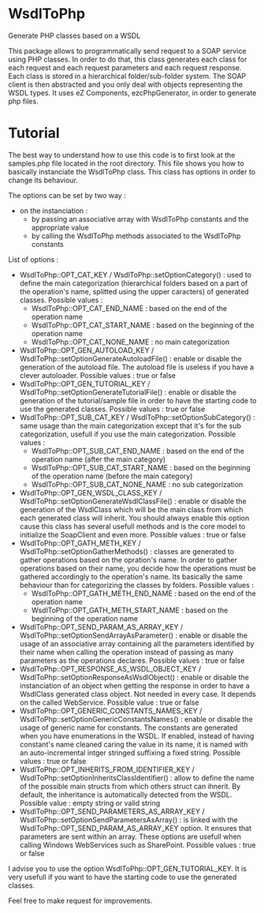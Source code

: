 WsdlToPhp
=========

Generate PHP classes based on a WSDL

This package allows to programmatically send request to a SOAP service using PHP classes. In order to do that, this class generates each class for each request and each request parameters and each request response. Each class is stored in a hierarchical folder/sub-folder system. The SOAP client is then abstracted and you only deal with objects representing the WSDL types.
It uses eZ Components, ezcPhpGenerator, in order to generate php files.

Tutorial
========

The best way to understand how to use this code is to first look at the samples.php file located in the root directory.
This file shows you how to basically instanciate the WsdlToPhp class. This class has options in order to change its behaviour.

The options can be set by two way :
 - on the instanciation : 
   - by passing an associative array with WsdlToPhp constants and the appropriate value
   - by calling the WsdlToPhp methods associated to the WsdlToPhp constants

List of options : 
  - WsdlToPhp::OPT_CAT_KEY / WsdlToPhp::setOptionCategory() : used to define the main categorization (hierarchical folders based on a part of the operation's name, splitted using the upper caracters) of generated classes. Possible values :
      - WsdlToPhp::OPT_CAT_END_NAME : based on the end of the operation name
      - WsdlToPhp::OPT_CAT_START_NAME : based on the beginning of the operation name
      - WsdlToPhp::OPT_CAT_NONE_NAME : no main categorization 
  - WsdlToPhp::OPT_GEN_AUTOLOAD_KEY / WsdlToPhp::setOptionGenerateAutoloadFile() : enable or disable the generation of the autoload file. The autoload file is useless if you have a clever autoloader. Possible values : true or false
  - WsdlToPhp::OPT_GEN_TUTORIAL_KEY / WsdlToPhp::setOptionGenerateTutorialFile() : enable or disable the generation of the tutorial/sample file in order to have the starting code to use the generated classes. Possible values : true or false
  - WsdlToPhp::OPT_SUB_CAT_KEY / WsdlToPhp::setOptionSubCategory() : same usage than the main categorization except that it's for the sub categorization, usefull if you use the main categorization. Possible values :
      - WsdlToPhp::OPT_SUB_CAT_END_NAME : based on the end of the operation name (after the main category)
      - WsdlToPhp::OPT_SUB_CAT_START_NAME : based on the beginning of the operation name (before the main category)
      - WsdlToPhp::OPT_SUB_CAT_NONE_NAME : no sub categorization 
  - WsdlToPhp::OPT_GEN_WSDL_CLASS_KEY / WsdlToPhp::setOptionGenerateWsdlClassFile() : enable or disable the generation of the WsdlClass which will be the main class from which each generated class will inherit. You should always enable this option cause this class has several usefull methods and is the core model to initialize the SoapClient and even more. Possible values : true or false
  - WsdlToPhp::OPT_GATH_METH_KEY / WsdlToPhp::setOptionGatherMethods() : classes are generated to gather operations based on the opration's name. In order to gather operations based on their name, you decide how the operations must be gathered accordingly to the operation's name. Its basically the same behaviour than for categorizing the classes by folders. Possible values :
      - WsdlToPhp::OPT_GATH_METH_END_NAME : based on the end of the operation name
      - WsdlToPhp::OPT_GATH_METH_START_NAME : based on the beginning of the operation name
  - WsdlToPhp::OPT_SEND_PARAM_AS_ARRAY_KEY / WsdlToPhp::setOptionSendArrayAsParameter() : enable or disable the usage of an associative array containing all the parameters identified by their name when calling the operation instead of passing as many parameters as the operations declares. Possible values : true or false
  - WsdlToPhp::OPT_RESPONSE_AS_WSDL_OBJECT_KEY / WsdlToPhp::setOptionResponseAsWsdlObject() : enable or disable the instanciation of an object when getting the response in order to have a WsdlClass generated class object. Not needed in every case. It depends on the called WebService. Possible value : true or false 
  - WsdlToPhp::OPT_GENERIC_CONSTANTS_NAMES_KEY / WsdlToPhp::setOptionGenericConstantsNames() : enable or disable the usage of generic name for constants. The constants are generated when you have enumerations in the WSDL. If enabled, instead of having constant's name cleaned caring the value in its name, it is named with an auto-incremental intger stringed suffixing a fixed string. Possible values : true or false
  - WsdlToPhp::OPT_INHERITS_FROM_IDENTIFIER_KEY / WsdlToPhp::setOptionInheritsClassIdentifier() : allow to define the name of the possible main structs from which others struct can ihnerit. By default, the inheritance is automatically detected from the WSDL. Possible value : empty string or valid string
  - WsdlToPhp::OPT_SEND_PARAMETERS_AS_ARRAY_KEY / WsdlToPhp::setOptionSendParametersAsArray() : is linked with the WsdlToPhp::OPT_SEND_PARAM_AS_ARRAY_KEY option. It ensures that parameters are sent within an array. These options are usefull when calling Windows WebServices such as SharePoint. Possible values : true or false

I advise you to use the option WsdlToPhp::OPT_GEN_TUTORIAL_KEY. It is very usefull if you want to have the starting code to use the generated classes.

Feel free to make request for improvements.
